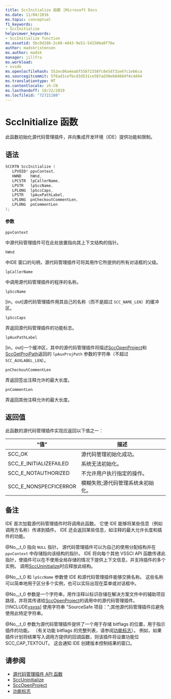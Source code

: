 ```yaml
---
title: SccInitialize 函数 |Microsoft Docs
ms.date: 11/04/2016
ms.topic: conceptual
f1_keywords:
- SccInitialize
helpviewer_keywords:
- SccInitialize function
ms.assetid: 5bc0d28b-2c68-4d43-9e51-541506a8f76e
author: madskristensen
ms.author: madsk
manager: jillfra
ms.workload:
- vssdk
ms.openlocfilehash: 552ec06a4eabf55872358fc8e5d731e47c1eb6ca
ms.sourcegitcommit: 5f6ad1cefbcd3d531ce587ad30e684684f4c4d44
ms.translationtype: MT
ms.contentlocale: zh-CN
ms.lasthandoff: 10/22/2019
ms.locfileid: "72721188"
---
```

# <a name="sccinitialize-function"></a>SccInitialize 函数
此函数初始化源代码管理插件，并向集成开发环境（IDE）提供功能和限制。

## <a name="syntax"></a>语法

```cpp
SCCRTN SccInitialize (
   LPVOID* ppvContext,
   HWND    hWnd,
   LPCSTR  lpCallerName,
   LPSTR   lpSccName,
   LPLONG  lpSccCaps,
   LPSTR   lpAuxPathLabel,
   LPLONG  pnCheckoutCommentLen,
   LPLONG  pnCommentLen
);
```

#### <a name="parameters"></a>参数
 `ppvContext`

中源代码管理插件可在此处放置指向其上下文结构的指针。

 `hWnd`

中IDE 窗口的句柄，源代码管理插件可将其用作它所提供的所有对话框的父级。

 `lpCallerName`

中调用源代码管理插件的程序的名称。

 `lpSccName`

[in，out]源代码管理插件用其自己的名称（而不是超过 `SCC_NAME_LEN`）的缓冲区。

 `lpSccCaps`

弄返回源代码管理插件的功能标志。

 `lpAuxPathLabel`

[in，out]一个缓冲区，其中的源代码管理插件将描述[SccOpenProject](../extensibility/sccopenproject-function.md)和[SccGetProjPath](../extensibility/sccgetprojpath-function.md)返回的 `lpAuxProjPath` 参数的字符串（不超过 `SCC_AUXLABEL_LEN`）。

 `pnCheckoutCommentLen`

弄返回签出注释允许的最大长度。

 `pnCommentLen`

弄返回其他注释允许的最大长度。

## <a name="return-value"></a>返回值
 此函数的源代码管理插件实现应返回以下值之一：

|“值”|描述|
|-----------|-----------------|
|SCC_OK|源代码管理初始化成功。|
|SCC_E_INITIALIZEFAILED|系统无法初始化。|
|SCC_E_NOTAUTHORIZED|不允许用户执行指定的操作。|
|SCC_E_NONSPECFICERROR|模糊失败;源代码管理系统未初始化。|

## <a name="remarks"></a>备注
 IDE 首次加载源代码管理插件时将调用此函数。 它使 IDE 能够将某些信息（例如调用方名称）传递到插件。 IDE 还会返回某些信息，如注释的最大允许长度和插件的功能。

 @No__t_0 指向 `NULL` 指针。 源代码管理插件可以为自己的使用分配结构并在 `ppvContext` 中存储指向该结构的指针。 IDE 将向每个其他 VSSCI API 函数传递此指针，使插件可以在不使用全局存储的情况下提供上下文信息，并支持插件的多个实例。 调用[SccUninitialize](../extensibility/sccuninitialize-function.md)时应释放此结构。

 @No__t_0 和 `lpSccName` 参数使 IDE 和源代码管理插件能够交换名称。 这些名称可以简单地用于区分多个实例，也可以实际出现在菜单或对话框中。

 @No__t_0 参数是一个字符串，用作注释以标识存储在解决方案文件中的辅助项目路径，并将其传递给[SccOpenProject](../extensibility/sccopenproject-function.md)的调用中的源代码管理插件。 [!INCLUDE[vsvss](../extensibility/includes/vsvss_md.md)] 使用字符串 "SourceSafe 项目：";其他源代码管理插件应避免使用此特定字符串。

 @No__t_0 参数为源代码管理插件提供了一个用于存储 bitflags 的位置，用于指示插件的功能。 （有关功能 bitflags 的完整列表，请参阅[功能标志](../extensibility/capability-flags.md)）。 例如，如果插件计划将结果写入调用方提供的回调函数，则该插件将设置功能位 SCC_CAP_TEXTOUT。 这会通知 IDE 创建版本控制结果的窗口。

## <a name="see-also"></a>请参阅
- [源代码管理插件 API 函数](../extensibility/source-control-plug-in-api-functions.md)
- [SccUninitialize](../extensibility/sccuninitialize-function.md)
- [SccOpenProject](../extensibility/sccopenproject-function.md)
- [功能标志](../extensibility/capability-flags.md)